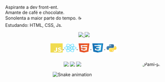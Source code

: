 Aspirante a dev front-ent. </br>
Amante de café e chocolate.</br>
Sonolenta a maior parte do tempo. :coffee:</br>
Estudando: HTML, CSS, Js.</br>


<div align="center">
  <a href="https://github.com/palomaavelino">
  <img height="180em" src="https://github-readme-stats.vercel.app/api?username=palomaavelino&show_icons=true&theme=dracula&include_all_commits=true&count_private=true"/>
  <img height="130em"" src="https://github-readme-stats.vercel.app/api/top-langs/?username=palomaavelino&layout=compact&langs_count=7&theme=dracula"/>
</div>
<div style="display: inline_block" align ="center"><br>
  <img align="center" alt="Pami-Js" height="30" width="40" src="https://raw.githubusercontent.com/devicons/devicon/master/icons/javascript/javascript-plain.svg">
  <img align="center" alt="Pami-React" height="30" width="40" src="https://raw.githubusercontent.com/devicons/devicon/master/icons/react/react-original.svg">
  <img align="center" alt="Pami-HTML" height="30" width="40" src="https://raw.githubusercontent.com/devicons/devicon/master/icons/html5/html5-original.svg">
  <img align="center" alt="Pami-CSS" height="30" width="40" src="https://raw.githubusercontent.com/devicons/devicon/master/icons/css3/css3-original.svg">
  <img align="center" alt="Pami-Python" height="30" width="40" src="https://raw.githubusercontent.com/devicons/devicon/master/icons/python/python-original.svg">

  </div>
  

  ##

<div align ="center"> 
  <a href="https://www.instagram.com/morganlefaay/" target="_blank"><img src="https://img.shields.io/badge/-Instagram-%23E4405F?style=for-the-badge&logo=instagram&logoColor=white" target="_blank"></a>
  <a href = "mailto:paloma.avh@gmail.com"><img src="https://img.shields.io/badge/-Gmail-%23333?style=for-the-badge&logo=gmail&logoColor=white" target="_blank"></a>
  <a href="https://www.linkedin.com/in/paloma-avelino-627a841b7/" target="_blank"><img src="https://img.shields.io/badge/-LinkedIn-%230077B5?style=for-the-badge&logo=linkedin&logoColor=white" target="_blank"></a> 
     <img align="right" alt="Pami-pic" height="150" style="border-radius:50px;" src="https://cdn.discordapp.com/attachments/283392827721908225/975554249167634512/51c574f0f7a50197e5ef4424aacb0cfe.gif">
  
 
![Snake animation](https://github.com/palomaavelino/palomaavelino/blob/output/github-contribution-grid-snake.svg)
 
</div>


  
